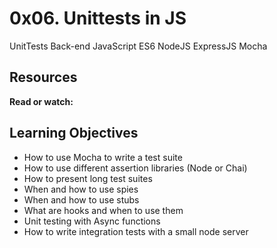0x06. Unittests in JS
=====================

UnitTests
Back-end JavaScript
ES6
NodeJS
ExpressJS
Mocha

Resources
---------

**Read or watch:**

Learning Objectives
-------------------

-   How to use Mocha to write a test suite
-   How to use different assertion libraries (Node or Chai)
-   How to present long test suites
-   When and how to use spies
-   When and how to use stubs
-   What are hooks and when to use them
-   Unit testing with Async functions
-   How to write integration tests with a small node server

